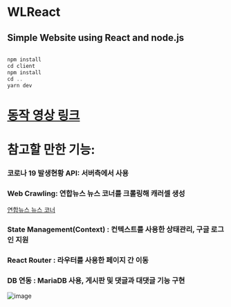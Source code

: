 # WLReact

## Simple Website using React and node.js


```c

npm install
cd client
npm install
cd ..
yarn dev

```

# [동작 영상 링크](https://blog.naver.com/kswamen/222213178079)


# 참고할 만한 기능:

### 코로나 19 발생현황 API: 서버측에서 사용

### Web Crawling:  연합뉴스 뉴스 코너를 크롤링해 캐러셀 생성

[연합뉴스 뉴스 코너](https://www.yna.co.kr/news)

### State Management(Context) :  컨텍스트를 사용한 상태관리, 구글 로그인 지원

### React Router : 라우터를 사용한 페이지 간 이동

### DB 연동 : MariaDB 사용, 게시판 및 댓글과 대댓글 기능 구현


![image](https://user-images.githubusercontent.com/47156959/104001343-dac90d00-51e2-11eb-848b-c1d1d9c7d503.png)


